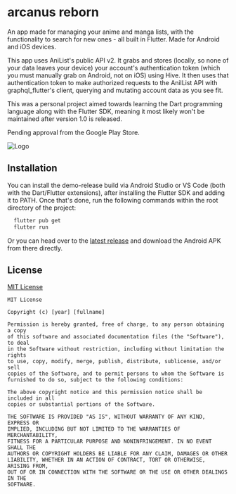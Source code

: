 
# arcanus reborn

An app made for managing your anime and manga lists, with the functionality to search for new ones - all built in Flutter. Made for Android and iOS devices.

This app uses AniList's public API v2. It grabs and stores (locally, so none of your data leaves your device) your account's authentication token (which you must manually grab on Android, not on iOS) using Hive.
It then uses that authentication token to make authorized requests to the AnilList API with graphql_flutter's client, querying and mutating account data as you see fit.

This was a personal project aimed towards learning the Dart programming language along with the Flutter SDK, meaning it most likely won't be maintained after version 1.0 is released.

Pending approval from the Google Play Store.


![Logo](https://b.catgirlsare.sexy/LNVHn2VGZZD_.png)


## Installation

You can install the demo-release build via Android Studio or VS Code (both with the Dart/Flutter extensions), after installing the Flutter SDK and adding it to PATH. Once that's done, run the following commands within the root directory of the project:

```bash
  flutter pub get
  flutter run
```

Or you can head over to the [latest release](https://github.com/yenuGH/arcanus_reborn/releases/tag/v1.0.0) and download the Android APK from there directly.
    
## License

[MIT License](https://choosealicense.com/licenses/mit/)
```
MIT License

Copyright (c) [year] [fullname]

Permission is hereby granted, free of charge, to any person obtaining a copy
of this software and associated documentation files (the "Software"), to deal
in the Software without restriction, including without limitation the rights
to use, copy, modify, merge, publish, distribute, sublicense, and/or sell
copies of the Software, and to permit persons to whom the Software is
furnished to do so, subject to the following conditions:

The above copyright notice and this permission notice shall be included in all
copies or substantial portions of the Software.

THE SOFTWARE IS PROVIDED "AS IS", WITHOUT WARRANTY OF ANY KIND, EXPRESS OR
IMPLIED, INCLUDING BUT NOT LIMITED TO THE WARRANTIES OF MERCHANTABILITY,
FITNESS FOR A PARTICULAR PURPOSE AND NONINFRINGEMENT. IN NO EVENT SHALL THE
AUTHORS OR COPYRIGHT HOLDERS BE LIABLE FOR ANY CLAIM, DAMAGES OR OTHER
LIABILITY, WHETHER IN AN ACTION OF CONTRACT, TORT OR OTHERWISE, ARISING FROM,
OUT OF OR IN CONNECTION WITH THE SOFTWARE OR THE USE OR OTHER DEALINGS IN THE
SOFTWARE.
```

